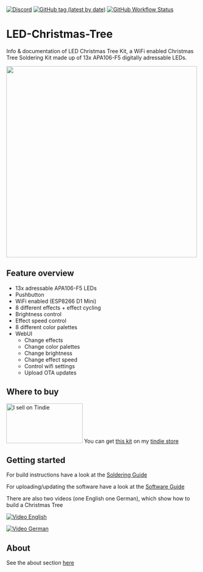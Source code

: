 [![Discord](https://img.shields.io/discord/781219798931603527.svg?label=enwi&logo=discord&logoColor=ffffff&color=7389D8&labelColor=6A7EC2)](https://discord.gg/YxVyJWX62h)
[![GitHub tag (latest by date)](https://img.shields.io/github/v/tag/enwi/LED-Christmas-Tree?label=release)](https://github.com/enwi/LED-Christmas-Tree/releases)
[![GitHub Workflow Status](https://img.shields.io/github/workflow/status/enwi/LED-Christmas-Tree/test)](https://github.com/enwi/LED-Christmas-Tree/actions/workflows/test.yml)

# LED-Christmas-Tree
Info &amp; documentation of LED Christmas Tree Kit, a WiFi enabled Christmas Tree Soldering Kit made up of 13x APA106-F5 digitally adressable LEDs.

<img src="https://github.com/enwi/LED-Christmas-Tree/blob/main/images/animation.gif" width="500">

## Feature overview
 - 13x adressable APA106-F5 LEDs
 - Pushbutton
 - WiFi enabled (ESP8266 D1 Mini)
 - 8 different effects + effect cycling
 - Brightness control
 - Effect speed control
 - 8 different color palettes
 - WebUI
    - Change effects
    - Change color palettes
    - Change brightness
    - Change effect speed
    - Control wifi settings
    - Upload OTA updates

## Where to buy
<a href="https://www.tindie.com/stores/enwi/"><img src="https://d2ss6ovg47m0r5.cloudfront.net/badges/tindie-larges.png" alt="I sell on Tindie" width="200" height="104"></a>
You can get [this kit](https://www.tindie.com/products/enwi/wifi-enabled-addressable-led-christmas-tree-kit/) on my [tindie store](https://www.tindie.com/stores/enwi/#store-section-products)

## Getting started
For build instructions have a look at the [Soldering Guide](https://github.com/enwi/LED-Christmas-Tree/blob/main/soldering.md)

For uploading/updating the software have a look at the [Software Guide](https://github.com/enwi/LED-Christmas-Tree/blob/main/software.md)

There are also two videos (one English one German), which show how to build a Christmas Tree

[![Video English](https://img.youtube.com/vi/GiBtM_6d54U/0.jpg)](https://www.youtube.com/watch?v=GiBtM_6d54U)

[![Video German](https://img.youtube.com/vi/HssEsnOPAMU/0.jpg)](https://www.youtube.com/watch?v=HssEsnOPAMU)

## About
See the about section [here](https://github.com/enwi/LED-Christmas-Tree/blob/main/about.md)
